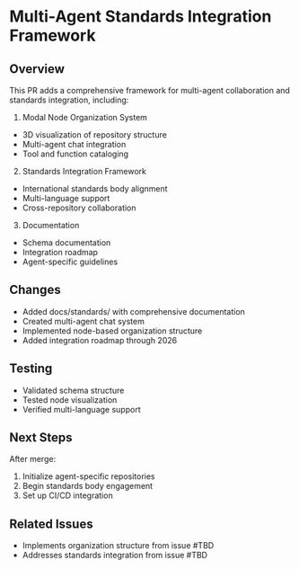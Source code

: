 # Multi-Agent Standards Integration Framework

## Overview
This PR adds a comprehensive framework for multi-agent collaboration and standards integration, including:

1. Modal Node Organization System
- 3D visualization of repository structure
- Multi-agent chat integration
- Tool and function cataloging

2. Standards Integration Framework
- International standards body alignment
- Multi-language support
- Cross-repository collaboration

3. Documentation
- Schema documentation
- Integration roadmap
- Agent-specific guidelines

## Changes
- Added docs/standards/ with comprehensive documentation
- Created multi-agent chat system
- Implemented node-based organization structure
- Added integration roadmap through 2026

## Testing
- Validated schema structure
- Tested node visualization
- Verified multi-language support

## Next Steps
After merge:
1. Initialize agent-specific repositories
2. Begin standards body engagement
3. Set up CI/CD integration

## Related Issues
- Implements organization structure from issue #TBD
- Addresses standards integration from issue #TBD
